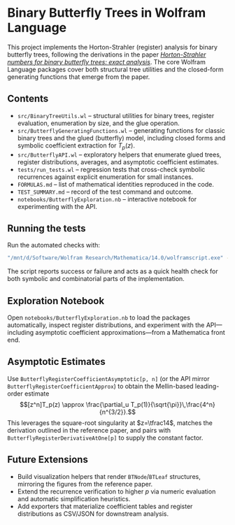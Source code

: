 # Binary Butterfly Trees in Wolfram Language

This project implements the Horton-Strahler (register) analysis for binary butterfly trees, following the derivations in the paper *[Horton-Strahler numbers for binary butterfly trees: exact analysis](https://arxiv.org/pdf/2510.18664)*. The core Wolfram Language packages cover both structural tree utilities and the closed-form generating functions that emerge from the paper.

## Contents

- `src/BinaryTreeUtils.wl` – structural utilities for binary trees, register evaluation, enumeration by size, and the glue operation.
- `src/ButterflyGeneratingFunctions.wl` – generating functions for classic binary trees and the glued (butterfly) model, including closed forms and symbolic coefficient extraction for $T_p(z)$.
- `src/ButterflyAPI.wl` – exploratory helpers that enumerate glued trees, register distributions, averages, and asymptotic coefficient estimates.
- `tests/run_tests.wl` – regression tests that cross-check symbolic recurrences against explicit enumeration for small instances.
- `FORMULAS.md` – list of mathematical identities reproduced in the code.
- `TEST_SUMMARY.md` – record of the test command and outcome.
- `notebooks/ButterflyExploration.nb` – interactive notebook for experimenting with the API.

## Running the tests

Run the automated checks with:

```bash
"/mnt/d/Software/Wolfram Research/Mathematica/14.0/wolframscript.exe" -script tests/run_tests.wl
```

The script reports success or failure and acts as a quick health check for both symbolic and combinatorial parts of the implementation.

## Exploration Notebook

Open `notebooks/ButterflyExploration.nb` to load the packages automatically, inspect register distributions, and experiment with the API—including asymptotic coefficient approximations—from a Mathematica front end.

## Asymptotic Estimates

Use `ButterflyRegisterCoefficientAsymptotic[p, n]` (or the API mirror `ButterflyRegisterCoefficientApprox`) to obtain the Mellin-based leading-order estimate 
$$[z^n]T_p(z) \approx \frac{\partial_u T_p(1)}{\sqrt{\pi}}\,\frac{4^n}{n^{3/2}}.$$
This leverages the square-root singularity at $z=\tfrac14$, matches the derivation outlined in the reference paper, and pairs with `ButterflyRegisterDerivativeAtOne[p]` to supply the constant factor.

## Future Extensions

- Build visualization helpers that render `BTNode`/`BTLeaf` structures, mirroring the figures from the reference paper.
- Extend the recurrence verification to higher $p$ via numeric evaluation and automatic simplification heuristics.
- Add exporters that materialize coefficient tables and register distributions as CSV/JSON for downstream analysis.
